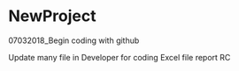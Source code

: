 # NewProject
07032018_Begin coding with github 

Update many file in Developer for coding Excel file report RC
